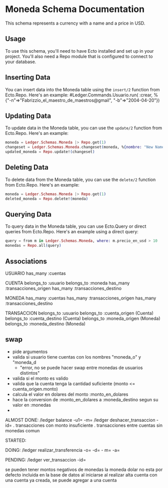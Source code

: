 # Moneda Schema Documentation
This schema represents a currency with a name and a price in USD.
## Usage
To use this schema, you'll need to have Ecto installed and set up in your project. You'll also need a Repo module that is configured to connect to your database.
## Inserting Data
You can insert data into the Moneda table using the `insert/2` function from Ecto.Repo. Here's an example:
#Ledger.Commands.Usuario.run( :crear, %{"-n"=>"Fabrizzio_el_maestro_de_maestros@gmail", "-b"=>"2004-04-20"})

## Updating Data
To update data in the Moneda table, you can use the `update/2` function from Ecto.Repo. Here's an example:

```elixir
moneda = Ledger.Schemas.Moneda |> Repo.get(1)
changeset = Ledger.Schemas.Moneda.changeset(moneda, %{nombre: "New Name", precio_en_usd: 10.5})
updated_moneda = Repo.update!(changeset)
```

## Deleting Data
To delete data from the Moneda table, you can use the `delete/2` function from Ecto.Repo. Here's an example:

```elixir
moneda = Ledger.Schemas.Moneda |> Repo.get(1)
deleted_moneda = Repo.delete!(moneda)
```

## Querying Data
To query data in the Moneda table, you can use Ecto.Query or direct queries from Ecto.Repo. Here's an example using a direct query:

```elixir
query = from m in Ledger.Schemas.Moneda, where: m.precio_en_usd > 10
monedas = Repo.all(query)
```

## Associations

USUARIO
  has_many :cuentas

CUENTA
  belongs_to :usuario
  belongs_to :moneda
  has_many :transacciones_origen
  has_many :transacciones_destino

MONEDA
  has_many :cuentas
  has_many :transacciones_origen
  has_many :transacciones_destino

TRANSACCION
  belongs_to :usuario
  belongs_to :cuenta_origen (Cuenta)
  belongs_to :cuenta_destino (Cuenta)
  belongs_to :moneda_origen (Moneda)
  belongs_to :moneda_destino (Moneda)

## swap
- pide argumentos
- valida si usuario tiene cuentas con los nombres "moneda_o" y "moneda_d
    - "error, no se puede hacer swap entre monedas de usuarios distintos"
- valida si el monto es valido
- valida que la cuenta tenga la cantidad suficiente (monto <= cuenta_origen.monto)
- calcula el valor en dolares del monto :monto_en_dolares
- hace la conversion de :monto_en_dolares a :moneda_destino segun su valor en :monedas
- 

ALMOST DONE:
/ledger balance -u1=<id-usuario> -m=<id-moneda> 
/ledger deshacer_transaccion -id=<id-transaccion> 
. transacciones con monto insuficiente
. transacciones entre cuentas sin monedas comun 

STARTED:

DOING: 
/ledger realizar_transferencia -o=<id-usuario-origen> -d=<id-usuario-destino> - m=<id-moneda> -a=<monto>

PENDING:
/ledger ver_transaccion -id=<id-transaccion>


se pueden tener montos negativos de monedas
la moneda dolar no esta por defecto incluida en la base de datos al iniciarse
al realizar alta cuenta con una cuenta ya creada, se puede agregar a una cuenta